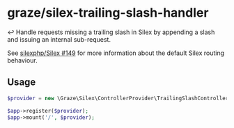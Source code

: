 # graze/silex-trailing-slash-handler

:leftwards_arrow_with_hook: Handle requests missing a trailing slash in Silex by appending a slash and issuing an internal sub-request.

See [silexphp/Silex #149](https://github.com/silexphp/Silex/issues/149) for more information about the default Silex routing behaviour.

## Usage

```php
$provider = new \Graze\Silex\ControllerProvider\TrailingSlashControllerProvider();

$app->register($provider);
$app->mount('/', $provider);
```
